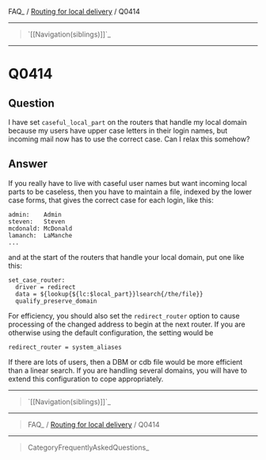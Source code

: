 FAQ\_ / [Routing for local delivery](FAQ/Routing_for_local_delivery) /
Q0414

* * * * *

> \`[[Navigation(siblings)]]\`\_

* * * * *

Q0414
=====

Question
--------

I have set `caseful_local_part` on the routers that handle my local
domain because my users have upper case letters in their login names,
but incoming mail now has to use the correct case. Can I relax this
somehow?

Answer
------

If you really have to live with caseful user names but want incoming
local parts to be caseless, then you have to maintain a file, indexed by
the lower case forms, that gives the correct case for each login, like
this:

    admin:    Admin
    steven:   Steven
    mcdonald: McDonald
    lamanch:  LaManche
    ...

and at the start of the routers that handle your local domain, put one
like this:

    set_case_router:
      driver = redirect
      data = ${lookup{${lc:$local_part}}lsearch{/the/file}}
      qualify_preserve_domain

For efficiency, you should also set the `redirect_router` option to
cause processing of the changed address to begin at the next router. If
you are otherwise using the default configuration, the setting would be

    redirect_router = system_aliases

If there are lots of users, then a DBM or cdb file would be more
efficient than a linear search. If you are handling several domains, you
will have to extend this configuration to cope appropriately.

* * * * *

> \`[[Navigation(siblings)]]\`\_

* * * * *

> FAQ\_ / [Routing for local delivery](FAQ/Routing_for_local_delivery) /
> Q0414

* * * * *

> CategoryFrequentlyAskedQuestions\_
